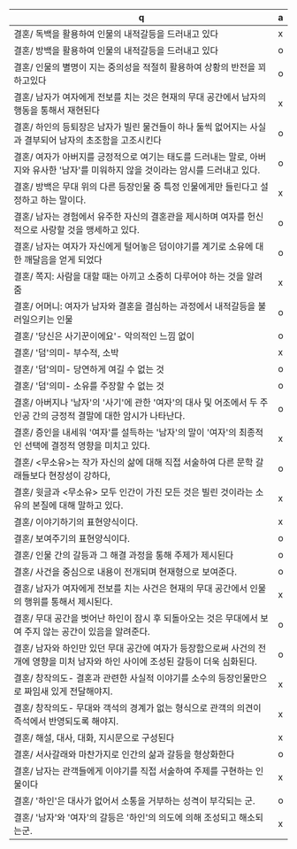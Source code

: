 q | a
---|---
결혼/ 독백을 활용하여 인물의 내적갈등을 드러내고 있다		| x
결혼/ 방백을 활용하여 인물의 내적갈등을 드러내고 있다		| o
결혼/ 인물의 별명이 지는 중의성을 적절히 활용하여 상황의 반전을 꾀하고있다		| o
결혼/ 남자가 여자에게 전보를 치는 것은 현재의 무대 공간에서 남자의 행동을 통해서 재현된다		| x
결혼/ 하인의 등퇴장은 남자가 빌린 물건들이 하나 둘씩 없어지는 사실과 결부되어 남자의 초조함을 고조시킨다		| o
결혼/ ​여자가 아버지를 긍정적으로 여기는 태도를 드러내는 말로, 아버지와 유사한 '남자'를 미워하지 않을 것이라는 암시를 드러내고 있다.		| o
결혼/ ​방백은 무대 위의 다른 등장인물 중 특정 인물에게만 들린다고 설정하고 하는 말이다.		| x
결혼/​ 남자는 경험에서 유주한 자신의 결혼관을 제시하며 여자를 헌신적으로 사랑할 것을 맹세하고 있다.		| o
결혼/ 남자는 여자가 자신에게 털어놓은 덤이야기를 계기로 소유에 대한 깨달음을 얻게 되었다		| o
결혼/ 쪽지: 사람을 대할 때는 아끼고 소중히 다루어야 하는 것을 알려줌		| x
결혼/ 어머니: 여자가 남자와 결혼을 결심하는 과정에서 내적갈등을 불러일으키는 인물		| o
결혼/ '당신은 사기꾼이에요'- 악의적인 느낌 없이		| o
결혼/ '덤'의미- 부수적, 소박		| x
결혼/ '덤'의미- 당연하게 여길 수 없는 것		| o
결혼/ '덤'의미- 소유를 주장할 수 없는 것		| o
결혼/ ​아버지나 '남자'의 '사기'에 관한 '여자'의 대사 및 어조에서 두 주인공 간의 긍정적 결말에 대한 암시가 나타난다.		| o
결혼/​ 증인을 내세워 '여자'를 설득하는 '남자'의 말이 '여자'의 최종적인 선택에 결정적 영향을 미치고 있다.		| x
결혼/ <무소유>는 작가 자신의 삶에 대해 직접 서술하여 다른 문학 갈래들보다 현장성이 강하다,		| o
결혼/ ​윗글과 <무소유> 모두 인간이 가진 모든 것은 빌린 것이라는 소유의 본질에 대해 말하고 있다.		| x
결혼/​ 이야기하기의 표현양식이다.		| x
결혼/​ 보여주기의 표현양식이다.		| o
결혼/​ ​인물 간의 갈등과 그 해결 과정을 통해 주제가 제시된다		| o
결혼/​​ 사건을 중심으로 내용이 전개되며 현재형으로 보여준다.		| o
결혼/​​ ​남자가 여자에게 전보를 치는 사건은 현재의 무대 공간에서 인물의 행위를 통해서 제시된다.		| x
결혼/​​​ 무대 공간을 벗어난 하인이 잠시 후 되돌아오는 것은 무대에서 보여 주지 않는 공간이 있음을 알려준다.		| o
결혼/​​​ 남자와 하인만 있던 무대 공간에 여자가 등장함으로써 사건의 전개에 영향을 미처 남자와 하인 사이에 조성된 갈등이 더욱 심화된다.		| o
결혼/​ 창작의도-​ 결혼과 관련한 사실적 이야기를 소수의 등장인물만으로 짜임새 있게 전달해야지.		| x
결혼/​​ 창작의도- 무대와 객석의 경계가 없는 형식으로 관객의 의견이 즉석에서 반영되도록 해야지.		| x
결혼/​​ 해설, 대사, 대화, 지시문으로 구성된다		| x
결혼/​​ 서사갈래와 마찬가지로 인간의 삶과 갈등을 형상화한다		| o
결혼/​​ 남자는 관객들에게 이야기를 직접 서술하여 주제를 구현하는 인물이다		| x
결혼/​​ ​'하인'은 대사가 없어서 소통을 거부하는 성격이 부각되는 군.		| o
결혼/​​​ '남자'와 '여자'의 갈등은 '하인'의 의도에 의해 조성되고 해소되는군.		| x